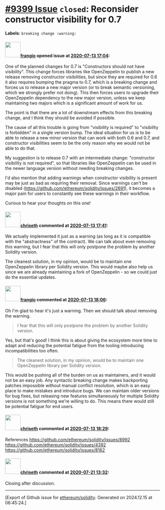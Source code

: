 # [\#9399 Issue](https://github.com/ethereum/solidity/issues/9399) `closed`: Reconsider constructor visibility for 0.7
**Labels**: `breaking change :warning:`


#### <img src="https://avatars.githubusercontent.com/u/481465?v=4" width="50">[frangio](https://github.com/frangio) opened issue at [2020-07-13 17:04](https://github.com/ethereum/solidity/issues/9399):

One of the planned changes for 0.7 is "Constructors should not have visibility". This change forces libraries like OpenZeppelin to publish a new release removing constructor visibilities, but since they are required for 0.6 it also requires bumping the pragma to 0.7, which is a breaking change and forces us to release a new major version (or to break semantic versioning, which we strongly prefer not doing). This then forces users to upgrade their OpenZeppelin dependency to the new major version, unless we keep maintaining two majors which is a significant amount of work for us.

The point is that there are a lot of downstream effects from this breaking change, and I think they should be avoided if possible.

The cause of all this trouble is going from "visibility is required" to "visibility is forbidden" in a single version bump. The ideal situation for us is to be able to release a new minor version that can work with both 0.6 and 0.7, and constructor visibilities seem to be the only reason why we would not be able to do that.

My suggestion is to release 0.7 with an intermediate change: "constructor visibility is not required", so that libraries like OpenZeppelin can be used in the newer language version without needing breaking changes.

I'd also mention that adding warnings when constructor visibility is present may be just as bad as requiring their removal. Since warnings can't be disabled (https://github.com/ethereum/solidity/issues/2691), it becomes a major pain for users to constantly see these warnings in their workflow.

Curious to hear your thoughts on this one!

#### <img src="https://avatars.githubusercontent.com/u/9073706?v=4" width="50">[chriseth](https://github.com/chriseth) commented at [2020-07-13 17:41](https://github.com/ethereum/solidity/issues/9399#issuecomment-657696995):

We actually implemented it just as a warning (as long as it is compatible with the "abstractness" of the contract). We can talk about even removing this warning, but I fear that this will only postpone the problem by another Solidity version.

The cleanest solution, in my opinion, would be to maintain one OpenZeppelin library per Solidity version. This would maybe also help us since we are already maintaining a fork of OpenZeppelin - so we could just do the essential updates.

#### <img src="https://avatars.githubusercontent.com/u/481465?v=4" width="50">[frangio](https://github.com/frangio) commented at [2020-07-13 18:06](https://github.com/ethereum/solidity/issues/9399#issuecomment-657709346):

Oh I'm glad to hear it's just a warning. Then we should talk about removing the warning.

>I fear that this will only postpone the problem by another Solidity version.

Yes, but that's good! I think this is about giving the ecosystem more time to adapt and reducing the potential fatigue from the tooling introducing incompatibilities too often.

> The cleanest solution, in my opinion, would be to maintain one OpenZeppelin library per Solidity version.

This would be pushing all of the burden on us as maintainers, and it would not be an easy job. Any syntactic breaking change makes backporting patches impossible without manual conflict resolution, which is an easy place to make mistakes and introduce bugs. We can maintain older versions for bug fixes, but releasing new features simultaneously for multiple Solidity versions is not something we're willing to do. This means there would still be potential fatigue for end users.

#### <img src="https://avatars.githubusercontent.com/u/9073706?v=4" width="50">[chriseth](https://github.com/chriseth) commented at [2020-07-13 18:29](https://github.com/ethereum/solidity/issues/9399#issuecomment-657720087):

References https://github.com/ethereum/solidity/issues/8992 https://github.com/ethereum/solidity/issues/4392 https://github.com/ethereum/solidity/issues/8162

#### <img src="https://avatars.githubusercontent.com/u/9073706?v=4" width="50">[chriseth](https://github.com/chriseth) commented at [2020-07-21 13:32](https://github.com/ethereum/solidity/issues/9399#issuecomment-661863963):

Closing after discussion.


-------------------------------------------------------------------------------



[Export of Github issue for [ethereum/solidity](https://github.com/ethereum/solidity). Generated on 2024.12.15 at 06:45:24.]
